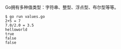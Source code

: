 Go拥有多种值类型：字符串、整型、浮点型、布尔型等等。  

```
$ go run values.go
2+5 = 7
7.0/2.0 = 3.5
helloworld
true
false
false
```